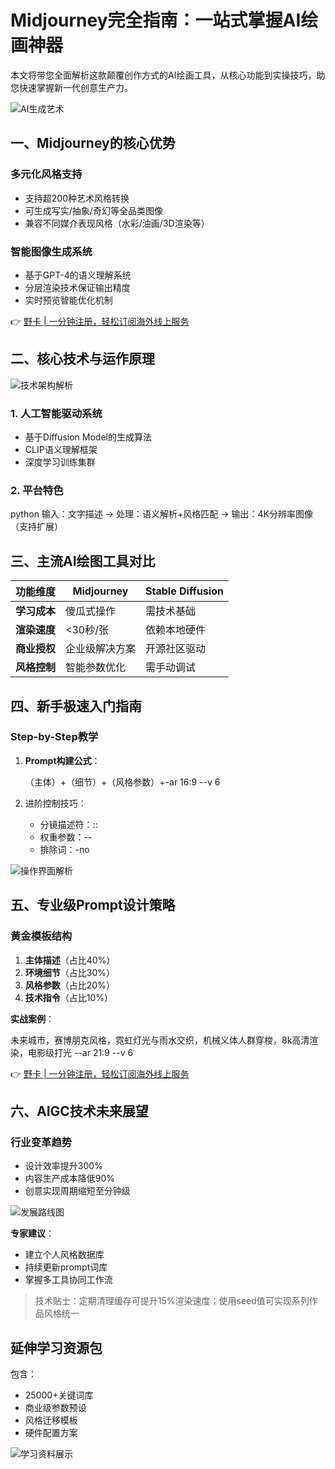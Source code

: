 # Midjourney完全指南：一站式掌握AI绘画神器

本文将带您全面解析这款颠覆创作方式的AI绘画工具，从核心功能到实操技巧，助您快速掌握新一代创意生产力。

![AI生成艺术](https://bbtdd.com/wp-content/uploads/img/38839530106.webp)

## 一、Midjourney的核心优势

### 多元化风格支持
- 支持超200种艺术风格转换
- 可生成写实/抽象/奇幻等全品类图像
- 兼容不同媒介表现风格（水彩/油画/3D渲染等）

### 智能图像生成系统
- 基于GPT-4的语义理解系统
- 分层渲染技术保证输出精度
- 实时预览智能优化机制

👉 [野卡 | 一分钟注册，轻松订阅海外线上服务](https://bbtdd.com/yeka)

## 二、核心技术与运作原理
![技术架构解析](https://bbtdd.com/wp-content/uploads/img/2688130566713.webp)

### 1. 人工智能驱动系统
- 基于Diffusion Model的生成算法
- CLIP语义理解框架
- 深度学习训练集群

### 2. 平台特色
python
输入：文字描述 → 
处理：语义解析+风格匹配 → 
输出：4K分辨率图像（支持扩展）


## 三、主流AI绘图工具对比

| 功能维度        | Midjourney       | Stable Diffusion |
|----------------|------------------|------------------|
| **学习成本**    | 傻瓜式操作       | 需技术基础       |
| **渲染速度**    | <30秒/张        | 依赖本地硬件     |
| **商业授权**    | 企业级解决方案   | 开源社区驱动     |
| **风格控制**    | 智能参数优化     | 需手动调试       |

## 四、新手极速入门指南

### Step-by-Step教学
1. **Prompt构建公式**：
   
   （主体）+（细节）+（风格参数）+-ar 16:9 --v 6
   
2. 进阶控制技巧：
   - 分镜描述符：::
   - 权重参数：--
   - 排除词：-no

![操作界面解析](https://bbtdd.com/wp-content/uploads/img/98138803.webp)

## 五、专业级Prompt设计策略

### 黄金模板结构
1. **主体描述**（占比40%）
2. **环境细节**（占比30%）
3. **风格参数**（占比20%）
4. **技术指令**（占比10%）

**实战案例**：

未来城市，赛博朋克风格，霓虹灯光与雨水交织，机械义体人群穿梭，8k高清渲染，电影级打光 --ar 21:9 --v 6


👉 [野卡 | 一分钟注册，轻松订阅海外线上服务](https://bbtdd.com/yeka)

## 六、AIGC技术未来展望

### 行业变革趋势
- 设计效率提升300%
- 内容生产成本降低90%
- 创意实现周期缩短至分钟级

![发展路线图](https://bbtdd.com/wp-content/uploads/img/009320471.webp)

**专家建议**：
- 建立个人风格数据库
- 持续更新prompt词库
- 掌握多工具协同工作流

> 技术贴士：定期清理缓存可提升15%渲染速度；使用seed值可实现系列作品风格统一

## 延伸学习资源包
包含：
- 25000+关键词库
- 商业级参数预设
- 风格迁移模板
- 硬件配置方案

![学习资料展示](https://bbtdd.com/wp-content/uploads/img/6789769182471417.webp)